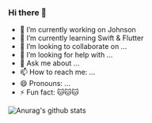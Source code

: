 ### Hi there 👋


- 🔭 I’m currently working on Johnson
- 🌱 I’m currently learning Swift & Flutter
- 👯 I’m looking to collaborate on ...
- 🤔 I’m looking for help with ...
- 💬 Ask me about ...
- 📫 How to reach me: ...
- 😄 Pronouns: ...
- ⚡ Fun fact: 🐱🐱🐱


![Anurag's github stats](https://github-readme-stats.vercel.app/api?username=oooldCaption&show_icons=true&theme=radical)


